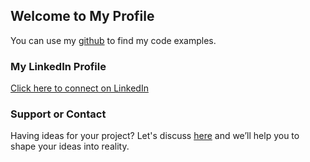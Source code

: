 ## Welcome to My Profile

You can use my [github](https://github.com/keyurr2) to find my code examples.

### My LinkedIn Profile

[Click here to connect on LinkedIn](https://www.linkedin.com/in/keyur-rathod-01238974/)

### Support or Contact

Having ideas for your project? Let's discuss [here](mailto:keyur.rathod1993@gmail.com?Subject=Hello%20RK) and we’ll help you to shape your ideas into reality.
